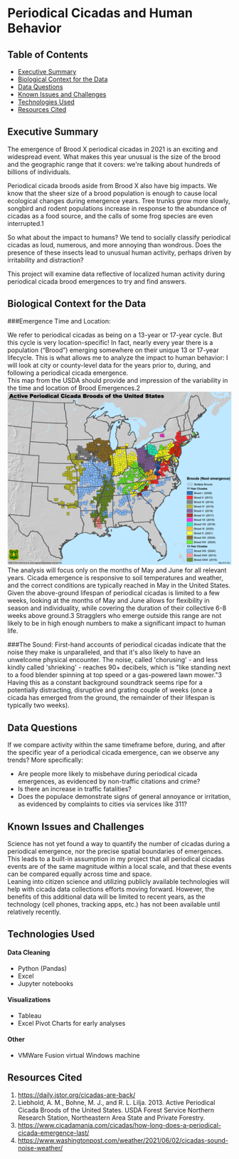 # Periodical Cicadas and Human Behavior

## Table of Contents
* [Executive Summary](#executive-summary)
* [Biological Context for the Data](#biological-context-for-the-data)
* [Data Questions](#data-questions)
* [Known Issues and Challenges](#known-issues-and-challenges)
* [Technologies Used](#technologies-used)
* [Resources Cited](#resources-cited)

## Executive Summary

The emergence of Brood X periodical cicadas in 2021 is an exciting and widespread event.  What makes this year unusual is the size of the brood and the geographic range that it covers: we're talking about hundreds of billions of individuals.

Periodical cicada broods aside from Brood X also have big impacts.  We know that the sheer size of a brood population is enough to cause local ecological changes during emergence years.  Tree trunks grow more slowly, songbird and rodent populations increase in response to the abundance of cicadas as a food source, and the calls of some frog species are even interrupted.1

So what about the impact to humans?  We tend to socially classify periodical cicadas as loud, numerous, and more annoying than wondrous.  Does the presence of these insects lead to unusual human activity, perhaps driven by irritability and distraction?

This project will examine data reflective of localized human activity during periodical cicada brood emergences to try and find answers.


## Biological Context for the Data

###Emergence Time and Location:

We refer to periodical cicadas as being on a 13-year or 17-year cycle.  But this cycle is very location-specific!  In fact, nearly every year there is a population (“Brood”) emerging somewhere on their unique 13 or 17-year lifecycle.  This is what allows me to analyze the impact to human behavior: I will look at city or county-level data for the years prior to, during, and following a periodical cicada emergence.  
This map from the USDA should provide and impression of the variability in the time and location of Brood Emergences.2
![USDA brood map](https://github.com/megan2/cicadas/blob/main/assets/USDA_periodical_brood_map.jpg)
The analysis will focus only on the months of May and June for all relevant years.  Cicada emergence is responsive to soil temperatures and weather, and the correct conditions are typically reached in May in the United States.  Given the above-ground lifespan of periodical cicadas is limited to a few weeks, looking at the months of May and June allows for flexibility in season and individuality, while covering the duration of their collective 6-8 weeks above ground.3  Stragglers who emerge outside this range are not likely to be in high enough numbers to make a significant impact to human life.   

###The Sound:
First-hand accounts of periodical cicadas indicate that the noise they make is unparalleled, and that it's also likely to have an unwelcome physical encounter.  The noise, called 'chorusing' - and less kindly called 'shrieking' - reaches 90+ decibels, which is "like standing next to a food blender spinning at top speed or a gas-powered lawn mower."3  Having this as a constant background soundtrack seems ripe for a potentially distracting, disruptive and grating couple of weeks (once a cicada has emerged from the ground, the remainder of their lifespan is typically two weeks).  


## Data Questions
If we compare activity within the same timeframe before, during, and after the specific year of a periodical cicada emergence, can we observe any trends?  More specifically:
 - Are people more likely to misbehave during periodical cicada emergences, as evidenced by non-traffic citations and crime?
 - Is there an increase in traffic fatalities?
 - Does the populace demonstrate signs of general annoyance or irritation, as evidenced by complaints to cities via services like 311?

## Known Issues and Challenges
Science has not yet found a way to quantify the number of cicadas during a periodical emergence, nor the precise spatial boundaries of emergences.  This leads to a built-in assumption in my project that all periodical cicadas events are of the same magnitude within a local scale, and that these events can be compared equally across time and space.  
Leaning into citizen science and utilizing publicly available technologies will help with cicada data collections efforts moving forward.  However, the benefits of this additional data will be limited to recent years, as the technology (cell phones, tracking apps, etc.) has not been available until relatively recently.


## Technologies Used
 #### Data Cleaning
  - Python (Pandas)
  - Excel
  - Jupyter notebooks
 #### Visualizations
  - Tableau
  - Excel Pivot Charts for early analyses
 #### Other
  - VMWare Fusion virtual Windows machine

## Resources Cited
1. https://daily.jstor.org/cicadas-are-back/
2. Liebhold, A. M., Bohne, M. J., and R. L. Lilja. 2013. Active Periodical Cicada Broods of the United States. USDA Forest Service Northern Research Station, Northeastern Area State and Private Forestry.
3. https://www.cicadamania.com/cicadas/how-long-does-a-periodical-cicada-emergence-last/
4. https://www.washingtonpost.com/weather/2021/06/02/cicadas-sound-noise-weather/
